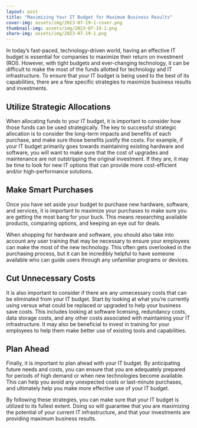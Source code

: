```yaml
---
layout: post
title: "Maximizing Your IT Budget for Maximum Business Results"
cover-img: assets/img/2023-07-19-1-cover.png
thumbnail-img: assets/img/2023-07-19-1.png
share-img: assets/img/2023-07-19-1.png
---
```





In today’s fast-paced, technology-driven world, having an effective IT budget is essential for companies to maximize their return on investment (ROI). However, with tight budgets and ever-changing technology, it can be difficult to make the most of the funds allotted for technology and IT infrastructure. To ensure that your IT budget is being used to the best of its capabilities, there are a few specific strategies to maximize business results and investments.

## Utilize Strategic Allocations

When allocating funds to your IT budget, it is important to consider how those funds can be used strategically. The key to successful strategic allocation is to consider the long-term impacts and benefits of each purchase, and make sure those benefits justify the costs. For example, if your IT budget primarily goes towards maintaining existing hardware and software, you will want to make sure that the cost of upgrades and maintenance are not outstripping the original investment. If they are, it may be time to look for new IT options that can provide more cost-efficient and/or high-performance solutions.

## Make Smart Purchases 

Once you have set aside your budget to purchase new hardware, software, and services, it is important to maximize your purchases to make sure you are getting the most bang for your buck. This means researching available products, comparing options, and keeping an eye out for deals. 

When shopping for hardware and software, you should also take into account any user training that may be necessary to ensure your employees can make the most of the new technology. This often gets overlooked in the purchasing process, but it can be incredibly helpful to have someone available who can guide users through any unfamiliar programs or devices. 

## Cut Unnecessary Costs

It is also important to consider if there are any unnecessary costs that can be eliminated from your IT budget. Start by looking at what you’re currently using versus what could be replaced or upgraded to help your business save costs. This includes looking at software licensing, redundancy costs, data storage costs, and any other costs associated with maintaining your IT infrastructure. It may also be beneficial to invest in training for your employees to help them make better use of existing tools and capabilities.

## Plan Ahead

Finally, it is important to plan ahead with your IT budget. By anticipating future needs and costs, you can ensure that you are adequately prepared for periods of high demand or when new technologies become available. This can help you avoid any unexpected costs or last-minute purchases, and ultimately help you make more effective use of your IT budget.

By following these strategies, you can make sure that your IT budget is utilized to its fullest extent. Doing so will guarantee that you are maximizing the potential of your current IT infrastructure, and that your investments are providing maximum business results.

